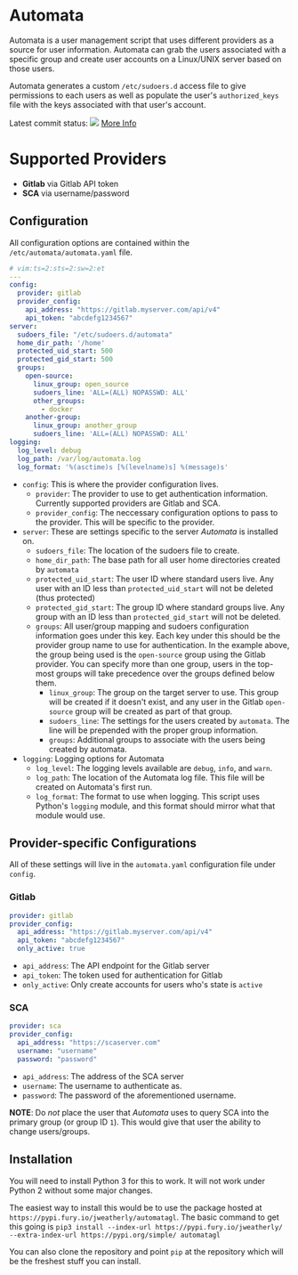 # Automata

Automata is a user management script that uses different providers as a source for
user information.  Automata can grab the users associated with a specific
group and create user accounts on a Linux/UNIX server based on those
users.

Automata generates a custom `/etc/sudoers.d` access file to give permissions
to each users as well as populate the user's `authorized_keys` file with the
keys associated with that user's account.

Latest commit status: ![](https://travis-ci.com/JamesTheBard/automata_ng.svg?branch=master) [More Info](https://travis-ci.com/JamesTheBard/automata_ng)

# Supported Providers

- **Gitlab** via Gitlab API token
- **SCA** via username/password

## Configuration

All configuration options are contained within the `/etc/automata/automata.yaml` file.


```yaml
# vim:ts=2:sts=2:sw=2:et
---
config:
  provider: gitlab
  provider_config:
    api_address: "https://gitlab.myserver.com/api/v4"
    api_token: "abcdefg1234567"
server:
  sudoers_file: "/etc/sudoers.d/automata"
  home_dir_path: '/home'
  protected_uid_start: 500
  protected_gid_start: 500
  groups:
    open-source:
      linux_group: open_source
      sudoers_line: 'ALL=(ALL) NOPASSWD: ALL'
      other_groups:
        - docker
    another-group:
      linux_group: another_group
      sudoers_line: 'ALL=(ALL) NOPASSWD: ALL'
logging:
  log_level: debug
  log_path: /var/log/automata.log
  log_format: '%(asctime)s [%(levelname)s] %(message)s'
```

- `config`: This is where the provider configuration lives.
    - `provider`: The provider to use to get authentication information.  Currently supported providers are Gitlab and SCA.
    - `provider_config`: The neccessary configuration options to pass to the provider.  This will be specific to the provider.
- `server`: These are settings specific to the server _Automata_ is installed on.
    - `sudoers_file`: The location of the sudoers file to create.
    - `home_dir_path`: The base path for all user home directories created by `automata`
    - `protected_uid_start`: The user ID where standard users live.  Any user with an ID less than `protected_uid_start` will not be deleted (thus protected)
    - `protected_gid_start`: The group ID where standard groups live.  Any group with an ID less than `protected_gid_start` will not be deleted.
    - `groups`: All user/group mapping and sudoers configuration information goes under this key.  Each key under this should be the provider
    group name to use for authentication.  In the example above, the group being used is the `open-source` group using the Gitlab provider.  You
    can specify more than one group, users in the top-most groups will take precedence over the groups defined below them.
        - `linux_group`: The group on the target server to use.  This group will be created if it doesn't exist, and any user in the
        Gitlab `open-source` group will be created as part of that group.
        - `sudoers_line`: The settings for the users created by `automata`.  The line will be prepended with the proper group information.
        - `groups`: Additional groups to associate with the users being created by automata.
- `logging`: Logging options for Automata
  - `log_level`: The logging levels available are `debug`, `info`, and `warn`.
  - `log_path`: The location of the Automata log file.  This file will be
  created on Automata's first run.
  - `log_format`: The format to use when logging.  This script uses Python's
  `logging` module, and this format should mirror what that module would use.

## Provider-specific Configurations

All of these settings will live in the `automata.yaml` configuration file under `config`.

### Gitlab

```yaml
provider: gitlab
provider_config:
  api_address: "https://gitlab.myserver.com/api/v4"
  api_token: "abcdefg1234567"
  only_active: true
```

- `api_address`: The API endpoint for the Gitlab server
- `api_token`: The token used for authentication for Gitlab
- `only_active`: Only create accounts for users who's state is `active`

### SCA

```yaml
provider: sca
provider_config:
  api_address: "https://scaserver.com"
  username: "username"
  password: "password"
```

- `api_address`: The address of the SCA server
- `username`: The username to authenticate as.
- `password`: The password of the aforementioned username.

**NOTE**: Do _not_ place the user that _Automata_ uses to query SCA into the primary group (or group ID `1`).  This would
give that user the ability to change users/groups.

## Installation

You will need to install Python 3 for this to work.  It will not work under Python 2 without some major changes.

The easiest way to install this would be to use the package hosted at `https://pypi.fury.io/jweatherly/automatagl`.
The basic command to get this going is `pip3 install --index-url https://pypi.fury.io/jweatherly/ 
--extra-index-url https://pypi.org/simple/
automatagl`

You can also clone the repository and point `pip` at the repository which will be the freshest stuff you can
install.
